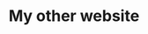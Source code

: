 ---
layout: external
title: My other website
tags:
    - personal
excerpt: My other website
summary: My other website
external_url: https://danielflannery.ie
---